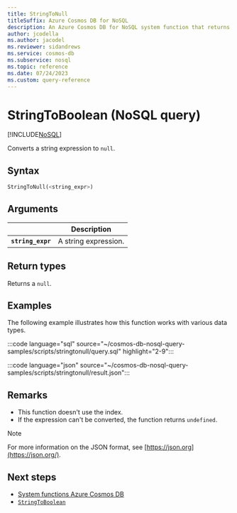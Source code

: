 ```yaml
---
title: StringToNull
titleSuffix: Azure Cosmos DB for NoSQL
description: An Azure Cosmos DB for NoSQL system function that returns a string expression converted to null.
author: jcodella
ms.author: jacodel
ms.reviewer: sidandrews
ms.service: cosmos-db
ms.subservice: nosql
ms.topic: reference
ms.date: 07/24/2023
ms.custom: query-reference
---
```


# StringToBoolean (NoSQL query)

[!INCLUDE[NoSQL](../../includes/appliesto-nosql.md)]

Converts a string expression to `null`.
  
## Syntax

```sql
StringToNull(<string_expr>)  
```

## Arguments

| | Description |
| --- | --- |
| **`string_expr`** | A string expression. |

## Return types

Returns a `null`.

## Examples
  
The following example illustrates how this function works with various data types.

:::code language="sql" source="~/cosmos-db-nosql-query-samples/scripts/stringtonull/query.sql" highlight="2-9":::

:::code language="json" source="~/cosmos-db-nosql-query-samples/scripts/stringtonull/result.json":::

## Remarks

- This function doesn't use the index.
- If the expression can't be converted, the function returns `undefined`.

> [!NOTE]
> For more information on the JSON format, see [https://json.org](https://json.org/).

## Next steps

- [System functions Azure Cosmos DB](system-functions.yml)
- [`StringToBoolean`](stringtoboolean.md)

